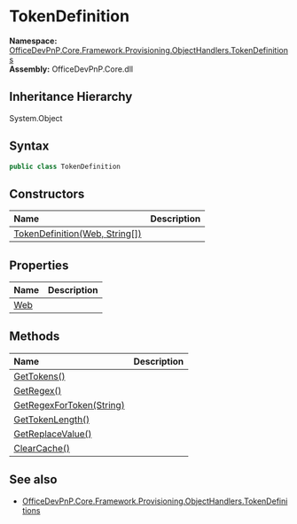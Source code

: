 # TokenDefinition
  

**Namespace:** [OfficeDevPnP.Core.Framework.Provisioning.ObjectHandlers.TokenDefinitions](OfficeDevPnP.Core.Framework.Provisioning.ObjectHandlers.TokenDefinitions.md)  
**Assembly:** OfficeDevPnP.Core.dll  
## Inheritance Hierarchy
System.Object  
## Syntax
```C#
public class TokenDefinition
```
## Constructors
|**Name**|**Description**|
|:-----|:-----|
| [TokenDefinition(Web, String[])](OfficeDevPnP.Core.Framework.Provisioning.ObjectHandlers.TokenDefinitions.TokenDefinition.ctor1.md) | 
## Properties
|**Name**|**Description**|
|:-----|:-----|
| [Web](OfficeDevPnP.Core.Framework.Provisioning.ObjectHandlers.TokenDefinitions.TokenDefinition.Web.md) | 
## Methods
|**Name**|**Description**|
|:-----|:-----|
| [GetTokens()](OfficeDevPnP.Core.Framework.Provisioning.ObjectHandlers.TokenDefinitions.TokenDefinition.A19A3A91.md) | 
| [GetRegex()](OfficeDevPnP.Core.Framework.Provisioning.ObjectHandlers.TokenDefinitions.TokenDefinition.156803AF.md) | 
| [GetRegexForToken(String)](OfficeDevPnP.Core.Framework.Provisioning.ObjectHandlers.TokenDefinitions.TokenDefinition.F6A13DAB.md) | 
| [GetTokenLength()](OfficeDevPnP.Core.Framework.Provisioning.ObjectHandlers.TokenDefinitions.TokenDefinition.F9007D89.md) | 
| [GetReplaceValue()](OfficeDevPnP.Core.Framework.Provisioning.ObjectHandlers.TokenDefinitions.TokenDefinition.E3816095.md) | 
| [ClearCache()](OfficeDevPnP.Core.Framework.Provisioning.ObjectHandlers.TokenDefinitions.TokenDefinition.80C607BA.md) | 
## See also
- [OfficeDevPnP.Core.Framework.Provisioning.ObjectHandlers.TokenDefinitions](OfficeDevPnP.Core.Framework.Provisioning.ObjectHandlers.TokenDefinitions.md)
